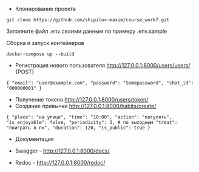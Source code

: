 * Клонирование проекта

`git clone https://github.com/shipilov-maxim/course_work7.git`

Заполните файл .env своими данным по примеру .env.sample


Сборка и запуск контейнеров

`docker-compose up --build`

* Регистрация нового пользователя http://127.0.0.1:8000/users/users/ {POST}

`{
    "email": "user@example.com",
    "password": "Somepassword",
    "chat_id": "000000001"
}`

* Получение токена http://127.0.0.1:8000/users/token/
* Создание привычки http://127.0.0.1:8000/habits/create/

`{
    "place": "на улице",
    "time": "10:00",
    "action": "погулять",
    "is_enjoyable": false,
    "periodicity": 3, # по выходным
    "treat": "поиграть в пк",
    "duration": 120,
    "is_public": true
}`

* Документация 


* Swagger - http://127.0.0.1:8000/docs/
* Redoc - http://127.0.0.1:8000/redoc/
